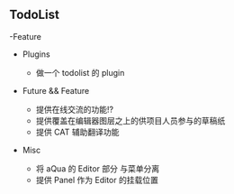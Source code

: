 ## TodoList

-Feature

- Plugins
    - 做一个 todolist 的 plugin

- Future && Feature
    - 提供在线交流的功能!?
    - 提供覆盖在编辑器图层之上的供项目人员参与的草稿纸
    - 提供 CAT 辅助翻译功能

- Misc
    - 将 aQua 的 Editor 部分 与菜单分离
    - 提供 Panel 作为 Editor 的挂载位置
